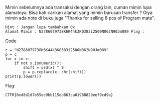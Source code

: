 Mimin sebelumnya ada transaksi dengan orang lain, cuman mimin lupa alamatnya. Bisa kah carikan alamat yang mimin barusan transfer ? Oiya mimin ada note di buku juga "Thanks for selling 8 pcs of Program mate".

```
Hint : Jangan lupa tambahkan 0x
Alamat Mimin : N2786079738K6K44k3K0383i2500N062N90Jm089 Flag : 
```

Code
```
c = "N2786079738K6K44k3K0383i2500N062N90Jm089"
p = c
for x in c:
    if not x.isnumeric():
        shift = ord(x) ^ 8
        p = p.replace(x, chr(shift))
print(p.lower())
```


Flag:
```
CTFR{0xd8d1d7b55ec9bb115eb863ca01988829eef9cd9a}
```
